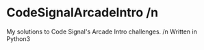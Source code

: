 # CodeSignalArcadeIntro /n
My solutions to Code Signal's Arcade Intro challenges. /n
Written in Python3
